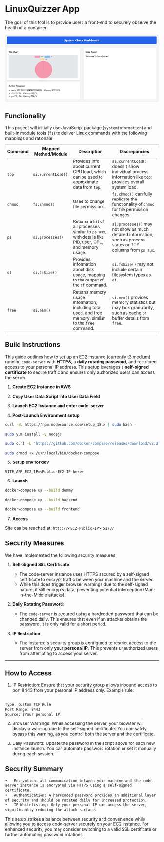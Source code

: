 # LinuxQuizzer App

The goal of this tool is to provide users a front-end to securely observe the health of a container.

![Front-End](./Screenshot%202025-10-04%20170334.png)

## Functionality

This project will initially use JavaScript package (`systeminformation`) and built-in module tools (`fs`) to deliver Linux commands with the following mappings and rationale:

| **Command**     | **Mapped Method/Module**                                                                                  | **Description**                                                                                       | **Discrepancies**                                                                                                  |
|-----------------|-----------------------------------------------------------------------------------------------------------|-------------------------------------------------------------------------------------------------------|-------------------------------------------------------------------------------------------------------------------|
| `top`           | `si.currentLoad()`                                                                                        | Provides info about current CPU load, which can be used to approximate data from `top`.     | `si.currentLoad()` doesn't show individual process information like `top`; provides overall system load.       |
| `chmod`         | `fs.chmod()`                                                               | Used to change file permissions. | `fs.chmod()` can fully replicate the functionality of `chmod` for file permission changes.                  |
| `ps`            | `si.processes()`                                                                                          | Returns a list of all processes, similar to `ps aux`, with details like PID, user, CPU, and memory usage.| `si.processes()` may not show as much detailed information, such as process states or TTY columns from `ps aux`.  |
| `df`            | `si.fsSize()`                                                                                             | Provides information about disk usage, mapping to the output of the `df` command.                     | `si.fsSize()` may not include certain filesystem types as `df`.          |
| `free`          | `si.mem()`                                                                                                | Returns memory usage information, including total, used, and free memory, similar to the `free` command.| `si.mem()` provides memory statistics but may lack granularity, such as cache or buffer details from `free`.      |


## Build Instructions

This guide outlines how to set up an EC2 instance (currently t3.medium) running `code-server` with **HTTPS**, a **daily rotating password**, and restricted access to your personal IP address. This setup leverages a **self-signed certificate** to secure traffic and ensures only authorized users can access the server.

1. **Create EC2 Instance in AWS**

2. **Copy User Data Script into User Data Field** 

3. **Launch EC2 Instance and enter code-server**

4. **Post-Launch Environment setup**


```bash
curl -sL https://rpm.nodesource.com/setup_18.x | sudo bash -
```
```bash
sudo yum install -y nodejs

```

```bash
sudo curl -L "https://github.com/docker/compose/releases/download/v2.3.3/docker-compose-$(uname -s)-$(uname -m)" -o /usr/local/bin/docker-compose
```
```bash
sudo chmod +x /usr/local/bin/docker-compose

```

5. **Setup env for dev**

```
VITE_APP_EC2_IP=<Public-EC2-IP-here>
```

6. **Launch**

```bash
docker-compose up --build dummy
```
```bash
docker-compose up --build backend
```
```bash
docker-compose up --build frontend
```

7. **Access**

Site can be reached at: `http://<EC2-Public-IP>:5173/`

## Security Measures

We have implemented the following security measures:

1. **Self-Signed SSL Certificate**:
   - The code-server instance uses HTTPS secured by a self-signed certificate to encrypt traffic between your machine and the server.
   - While this does trigger browser warnings due to the self-signed nature, it still encrypts data, preventing potential interception (Man-in-the-Middle attacks).

2. **Daily Rotating Password**:
   - The `code-server` is secured using a hardcoded password that can be changed daily. This ensures that even if an attacker obtains the password, it is only valid for a short period.

3. **IP Restriction**:
   - The instance's security group is configured to restrict access to the server from only **your personal IP**. This prevents unauthorized users from attempting to access your server.

---

## How to Access

1.	IP Restriction: Ensure that your security group allows inbound access to port 8443 from your personal IP address only.
Example rule:

```

Type: Custom TCP Rule
Port Range: 8443
Source: [Your personal IP]

```

2. Browser Warnings: When accessing the server, your browser will display a warning due to the self-signed certificate. You can safely bypass this warning, as you control both the server and the certificate.

3.	Daily Password: Update the password in the script above for each new instance launch. You can automate password rotation or set it manually during each session.

## Security Summary

	•	Encryption: All communication between your machine and the code-server instance is encrypted via HTTPS using a self-signed certificate.
	•	Authentication: A hardcoded password provides an additional layer of security and should be rotated daily for increased protection.
	•	IP Whitelisting: Only your personal IP can access the server, significantly reducing the attack surface.


This setup strikes a balance between security and convenience while allowing you to access code-server securely on your EC2 instance. For enhanced security, you may consider switching to a valid SSL certificate or further automating password rotations.
